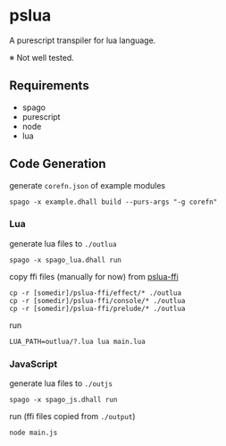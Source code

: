# pslua

A purescript transpiler for lua language.

※ Not well tested.

## Requirements

- spago
- purescript
- node
- lua

## Code Generation

generate `corefn.json` of example modules

```
spago -x example.dhall build --purs-args "-g corefn"
```

### Lua

generate lua files to `./outlua`

```
spago -x spago_lua.dhall run
```

copy ffi files (manually for now) from [pslua-ffi](https://github.com/opyapeus/pslua-ffi)

```
cp -r [somedir]/pslua-ffi/effect/* ./outlua
cp -r [somedir]/pslua-ffi/console/* ./outlua
cp -r [somedir]/pslua-ffi/prelude/* ./outlua
```

run

```
LUA_PATH=outlua/?.lua lua main.lua
```

### JavaScript

generate lua files to `./outjs`

```
spago -x spago_js.dhall run
```

run (ffi files copied from `./output`)

```
node main.js
```
